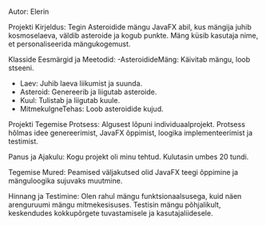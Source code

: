 
Autor:
Elerin

Projekti Kirjeldus:
Tegin Asteroidide mängu JavaFX abil, kus mängija juhib kosmoselaeva, väldib asteroide ja kogub punkte. Mäng küsib kasutaja nime, et personaliseerida mängukogemust.

Klasside Eesmärgid ja Meetodid:
-AsteroidideMäng: Käivitab mängu, loob stseeni.
- Laev: Juhib laeva liikumist ja suunda.
- Asteroid: Genereerib ja liigutab asteroide.
- Kuul: Tulistab ja liigutab kuule.
- MitmekulgneTehas: Loob asteroidide kujud.

Projekti Tegemise Protsess:
Algusest lõpuni individuaalprojekt. Protsess hõlmas idee genereerimist, JavaFX õppimist, loogika implementeerimist ja testimist.

Panus ja Ajakulu:
Kogu projekt oli minu tehtud. Kulutasin umbes 20 tundi.

Tegemise Mured:
Peamised väljakutsed olid JavaFX teegi õppimine ja mänguloogika sujuvaks muutmine.

Hinnang ja Testimine:
Olen rahul mängu funktsionaalsusega, kuid näen arenguruumi mängu mitmekesisuses. Testisin mängu põhjalikult, keskendudes kokkupõrgete tuvastamisele ja kasutajaliidesele.
